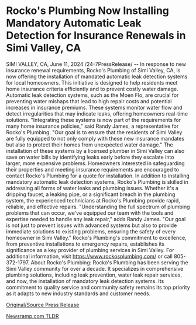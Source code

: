 # Rocko's Plumbing Now Installing Mandatory Automatic Leak Detection for Insurance Renewals in Simi Valley, CA

SIMI VALLEY, CA, June 11, 2024 /24-7PressRelease/ -- In response to new insurance renewal requirements, Rocko's Plumbing of Simi Valley, CA, is now offering the installation of mandated automatic leak detection systems for local homeowners. This initiative is designed to help residents meet home insurance criteria efficiently and to prevent costly water damage.  Automatic leak detection systems, such as the Moen Flo, are crucial for preventing water mishaps that lead to high repair costs and potential increases in insurance premiums. These systems monitor water flow and detect irregularities that may indicate leaks, offering homeowners real-time solutions.  "Integrating these systems is now part of the requirements for many home insurance policies," said Randy James, a representative for Rocko's Plumbing. "Our goal is to ensure that the residents of Simi Valley are fully equipped to not only comply with these new insurance mandates but also to protect their homes from unexpected water damage."  The installation of these systems by a licensed plumber in Simi Valley can also save on water bills by identifying leaks early before they escalate into larger, more expensive problems. Homeowners interested in safeguarding their properties and meeting insurance requirements are encouraged to contact Rocko's Plumbing for a quote for installation.  In addition to installing mandatory automatic leak detection systems, Rocko's Plumbing is skilled in addressing all forms of water leaks and plumbing issues. Whether it's a dripping faucet, a leaking pipe, or a significant breach in the plumbing system, the experienced technicians at Rocko's Plumbing provide rapid, reliable, and effective repairs.  "Understanding the full spectrum of plumbing problems that can occur, we've equipped our team with the tools and expertise needed to handle any leak repair," adds Randy James. "Our goal is not just to prevent issues with advanced systems but also to provide immediate solutions to existing problems, ensuring the safety of every homeowner in Simi Valley."  Rocko's Plumbing's commitment to excellence, from preventive installations to emergency repairs, establishes its significance as a key provider of plumbing services in Simi Valley.  For additional information, visit https://www.rockosplumbing.com/ or call 805-372-1797.  About Rocko's Plumbing:   Rocko's Plumbing has been serving the Simi Valley community for over a decade. It specializes in comprehensive plumbing solutions, including leak prevention, water leak repair services, and now, the installation of mandatory leak detection systems. Its commitment to quality service and community safety remains its top priority as it adapts to new industry standards and customer needs. 

[Original/Source Press Release](https://www.24-7pressrelease.com/press-release/511587/rockos-plumbing-now-installing-mandatory-automatic-leak-detection-for-insurance-renewals-in-simi-valley-ca) 

[Newsramp.com TLDR](https://newsramp.com/None) 